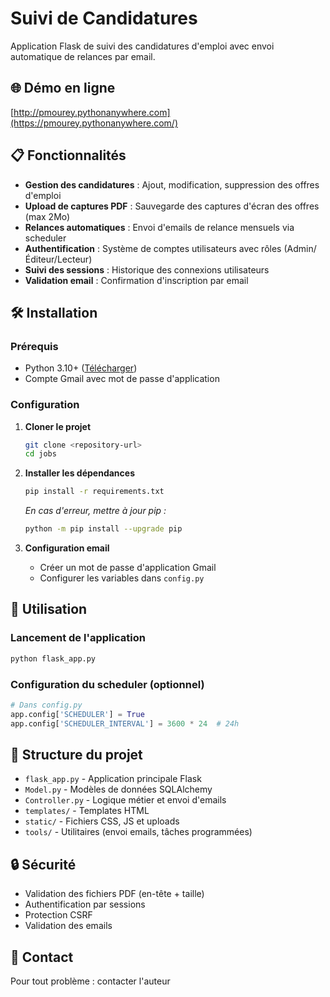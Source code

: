 # Suivi de Candidatures

Application Flask de suivi des candidatures d'emploi avec envoi automatique de relances par email.

## 🌐 Démo en ligne
[http://pmourey.pythonanywhere.com](https://pmourey.pythonanywhere.com/)

## 📋 Fonctionnalités

- **Gestion des candidatures** : Ajout, modification, suppression des offres d'emploi
- **Upload de captures PDF** : Sauvegarde des captures d'écran des offres (max 2Mo)
- **Relances automatiques** : Envoi d'emails de relance mensuels via scheduler
- **Authentification** : Système de comptes utilisateurs avec rôles (Admin/Éditeur/Lecteur)
- **Suivi des sessions** : Historique des connexions utilisateurs
- **Validation email** : Confirmation d'inscription par email

## 🛠️ Installation

### Prérequis
- Python 3.10+ ([Télécharger](https://www.python.org/downloads/))
- Compte Gmail avec mot de passe d'application

### Configuration

1. **Cloner le projet**
   ```bash
   git clone <repository-url>
   cd jobs
   ```

2. **Installer les dépendances**
   ```bash
   pip install -r requirements.txt
   ```
   *En cas d'erreur, mettre à jour pip :*
   ```bash
   python -m pip install --upgrade pip
   ```

3. **Configuration email**
   - Créer un mot de passe d'application Gmail
   - Configurer les variables dans `config.py`

## 🚀 Utilisation

### Lancement de l'application
```bash
python flask_app.py
```

### Configuration du scheduler (optionnel)
```python
# Dans config.py
app.config['SCHEDULER'] = True
app.config['SCHEDULER_INTERVAL'] = 3600 * 24  # 24h
```

## 📁 Structure du projet

- `flask_app.py` - Application principale Flask
- `Model.py` - Modèles de données SQLAlchemy
- `Controller.py` - Logique métier et envoi d'emails
- `templates/` - Templates HTML
- `static/` - Fichiers CSS, JS et uploads
- `tools/` - Utilitaires (envoi emails, tâches programmées)

## 🔒 Sécurité

- Validation des fichiers PDF (en-tête + taille)
- Authentification par sessions
- Protection CSRF
- Validation des emails

## 📧 Contact

Pour tout problème : contacter l'auteur

